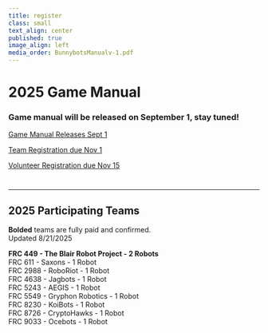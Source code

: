 ```yaml
---
title: register
class: small
text_align: center
published: true
image_align: left
media_order: BunnybotsManualv-1.pdf
---
```


# **2025 Game Manual**
### Game manual will be released on September 1, stay tuned!
[Game Manual Releases Sept 1](BunnybotsManualv-1.pdf?classes=nounderline,button,disabled,btn-block)

[Team Registration due Nov 1](https://forms.gle/dZRbyBvdmtS8w8ct7?classes=nounderline,button,btn-block)

[Volunteer Registration due Nov 15](https://forms.gle/ggjPXdA8v4UwU4Ao6?classes=nounderline,button,btn-block)
# 
---
## **2025 Participating Teams**
**Bolded** teams are fully paid and confirmed. <br>
Updated 8/21/2025 <br>

**FRC 449 - The Blair Robot Project - 2 Robots** <br>
FRC 611 - Saxons - 1 Robot <br>
FRC 2988 - RoboRiot - 1 Robot <br>
FRC 4638 - Jagbots - 1 Robot <br>
FRC 5243 - AEGIS - 1 Robot <br>
FRC 5549 - Gryphon Robotics - 1 Robot <br>
FRC 8230 - KoiBots - 1 Robot <br>
FRC 8726 - CryptoHawks - 1 Robot <br>
FRC 9033 - Ocebots - 1 Robot

